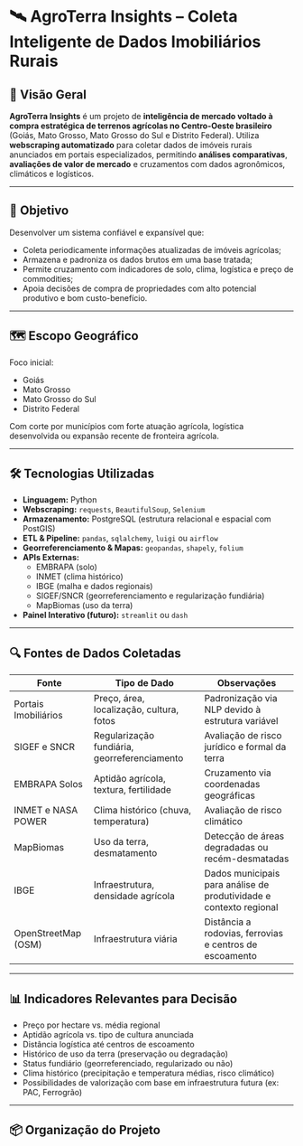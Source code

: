# 🛰️ AgroTerra Insights – Coleta Inteligente de Dados Imobiliários Rurais

## 🌱 Visão Geral

**AgroTerra Insights** é um projeto de **inteligência de mercado voltado à compra estratégica de terrenos agrícolas no Centro-Oeste brasileiro** (Goiás, Mato Grosso, Mato Grosso do Sul e Distrito Federal). Utiliza **webscraping automatizado** para coletar dados de imóveis rurais anunciados em portais especializados, permitindo **análises comparativas**, **avaliações de valor de mercado** e cruzamentos com dados agronômicos, climáticos e logísticos.

---

## 🎯 Objetivo

Desenvolver um sistema confiável e expansível que:

- Coleta periodicamente informações atualizadas de imóveis agrícolas;
- Armazena e padroniza os dados brutos em uma base tratada;
- Permite cruzamento com indicadores de solo, clima, logística e preço de commodities;
- Apoia decisões de compra de propriedades com alto potencial produtivo e bom custo-benefício.

---

## 🗺️ Escopo Geográfico

Foco inicial:

- Goiás
- Mato Grosso
- Mato Grosso do Sul
- Distrito Federal

Com corte por municípios com forte atuação agrícola, logística desenvolvida ou expansão recente de fronteira agrícola.

---

## 🛠️ Tecnologias Utilizadas

- **Linguagem:** Python
- **Webscraping:** `requests`, `BeautifulSoup`, `Selenium`
- **Armazenamento:** PostgreSQL (estrutura relacional e espacial com PostGIS)
- **ETL & Pipeline:** `pandas`, `sqlalchemy`, `luigi` ou `airflow`
- **Georreferenciamento & Mapas:** `geopandas`, `shapely`, `folium`
- **APIs Externas:**
  - EMBRAPA (solo)
  - INMET (clima histórico)
  - IBGE (malha e dados regionais)
  - SIGEF/SNCR (georreferenciamento e regularização fundiária)
  - MapBiomas (uso da terra)
- **Painel Interativo (futuro):** `streamlit` ou `dash`

---

## 🔍 Fontes de Dados Coletadas

| Fonte                        | Tipo de Dado                                 | Observações                                                               |
|-----------------------------|----------------------------------------------|--------------------------------------------------------------------------|
| Portais Imobiliários        | Preço, área, localização, cultura, fotos      | Padronização via NLP devido à estrutura variável                         |
| SIGEF e SNCR                | Regularização fundiária, georreferenciamento | Avaliação de risco jurídico e formal da terra                            |
| EMBRAPA Solos               | Aptidão agrícola, textura, fertilidade        | Cruzamento via coordenadas geográficas                                   |
| INMET e NASA POWER          | Clima histórico (chuva, temperatura)          | Avaliação de risco climático                                             |
| MapBiomas                   | Uso da terra, desmatamento                    | Detecção de áreas degradadas ou recém-desmatadas                         |
| IBGE                        | Infraestrutura, densidade agrícola            | Dados municipais para análise de produtividade e contexto regional       |
| OpenStreetMap (OSM)         | Infraestrutura viária                         | Distância a rodovias, ferrovias e centros de escoamento                  |

---

## 📊 Indicadores Relevantes para Decisão

- Preço por hectare vs. média regional
- Aptidão agrícola vs. tipo de cultura anunciada
- Distância logística até centros de escoamento
- Histórico de uso da terra (preservação ou degradação)
- Status fundiário (georreferenciado, regularizado ou não)
- Clima histórico (precipitação e temperatura médias, risco climático)
- Possibilidades de valorização com base em infraestrutura futura (ex: PAC, Ferrogrão)

---

## 📦 Organização do Projeto

